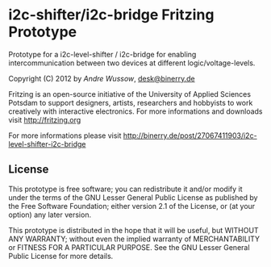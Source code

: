 i2c-shifter/i2c-bridge Fritzing Prototype
=========================================
Prototype for a i2c-level-shifter / i2c-bridge for enabling intercommunication
between two devices at different logic/voltage-levels.

Copyright (C) 2012 by _Andre Wussow_, desk@binerry.de

Fritzing is an open-source initiative of the University of Applied Sciences Potsdam 
to support designers, artists, researchers and hobbyists to work creatively with 
interactive electronics. For more informations and downloads visit http://fritzing.org

For more informations please visit http://binerry.de/post/27067411903/i2c-level-shifter-i2c-bridge

License
-------
This prototype is free software; you can redistribute it and/or
modify it under the terms of the GNU Lesser General Public
License as published by the Free Software Foundation; either
version 2.1 of the License, or (at your option) any later version.

This prototype is distributed in the hope that it will be useful,
but WITHOUT ANY WARRANTY; without even the implied warranty of
MERCHANTABILITY or FITNESS FOR A PARTICULAR PURPOSE. See the GNU
Lesser General Public License for more details.